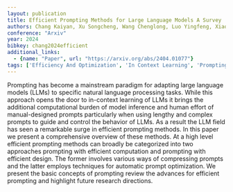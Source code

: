 ```yaml
---
layout: publication
title: Efficient Prompting Methods for Large Language Models A Survey
authors: Chang Kaiyan, Xu Songcheng, Wang Chenglong, Luo Yingfeng, Xiao Tong, Zhu Jingbo
conference: "Arxiv"
year: 2024
bibkey: chang2024efficient
additional_links:
  - {name: "Paper", url: "https://arxiv.org/abs/2404.01077"}
tags: ['Efficiency And Optimization', 'In Context Learning', 'Prompting', 'Reinforcement Learning', 'Survey Paper']
---
```

Prompting has become a mainstream paradigm for adapting large language models (LLMs) to specific natural language processing tasks. While this approach opens the door to in-context learning of LLMs it brings the additional computational burden of model inference and human effort of manual-designed prompts particularly when using lengthy and complex prompts to guide and control the behavior of LLMs. As a result the LLM field has seen a remarkable surge in efficient prompting methods. In this paper we present a comprehensive overview of these methods. At a high level efficient prompting methods can broadly be categorized into two approaches prompting with efficient computation and prompting with efficient design. The former involves various ways of compressing prompts and the latter employs techniques for automatic prompt optimization. We present the basic concepts of prompting review the advances for efficient prompting and highlight future research directions.
